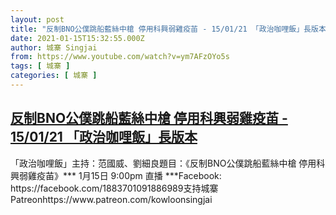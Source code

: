 ```yaml
---
layout: post
title: "反制BNO公僕跳船藍絲中槍 停用科興弱雞疫苖 - 15/01/21 「政治咖哩飯」長版本"
date: 2021-01-15T15:32:55.000Z
author: 城寨 Singjai
from: https://www.youtube.com/watch?v=ym7AFzOYo5s
tags: [ 城寨 ]
categories: [ 城寨 ]
---
```

<!--1610724775000-->
[反制BNO公僕跳船藍絲中槍 停用科興弱雞疫苖 - 15/01/21 「政治咖哩飯」長版本](https://www.youtube.com/watch?v=ym7AFzOYo5s)
------

<div>
「政治咖哩飯」主持：范國威、劉細良題目：《反制BNO公僕跳船藍絲中槍 停用科興弱雞疫苖》*** 1月15日 9:00pm 直播 ***Facebook: https://facebook.com/1883701091886989支持城寨Patreonhttps://www.patreon.com/kowloonsingjai
</div>
